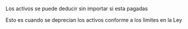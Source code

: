 Los activos se puede deducir sin importar si esta pagadas

Esto es cuando se deprecian los activos conforme a los limites en la Ley